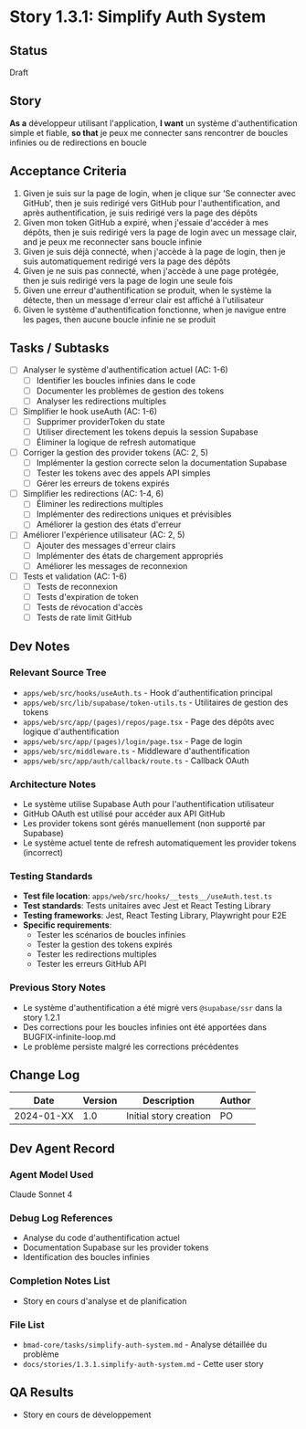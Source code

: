 # Story 1.3.1: Simplify Auth System

## Status
Draft

## Story
**As a** développeur utilisant l'application,
**I want** un système d'authentification simple et fiable,
**so that** je peux me connecter sans rencontrer de boucles infinies ou de redirections en boucle

## Acceptance Criteria
1. Given je suis sur la page de login, when je clique sur 'Se connecter avec GitHub', then je suis redirigé vers GitHub pour l'authentification, and après authentification, je suis redirigé vers la page des dépôts
2. Given mon token GitHub a expiré, when j'essaie d'accéder à mes dépôts, then je suis redirigé vers la page de login avec un message clair, and je peux me reconnecter sans boucle infinie
3. Given je suis déjà connecté, when j'accède à la page de login, then je suis automatiquement redirigé vers la page des dépôts
4. Given je ne suis pas connecté, when j'accède à une page protégée, then je suis redirigé vers la page de login une seule fois
5. Given une erreur d'authentification se produit, when le système la détecte, then un message d'erreur clair est affiché à l'utilisateur
6. Given le système d'authentification fonctionne, when je navigue entre les pages, then aucune boucle infinie ne se produit

## Tasks / Subtasks
- [ ] Analyser le système d'authentification actuel (AC: 1-6)
  - [ ] Identifier les boucles infinies dans le code
  - [ ] Documenter les problèmes de gestion des tokens
  - [ ] Analyser les redirections multiples
- [ ] Simplifier le hook useAuth (AC: 1-6)
  - [ ] Supprimer providerToken du state
  - [ ] Utiliser directement les tokens depuis la session Supabase
  - [ ] Éliminer la logique de refresh automatique
- [ ] Corriger la gestion des provider tokens (AC: 2, 5)
  - [ ] Implémenter la gestion correcte selon la documentation Supabase
  - [ ] Tester les tokens avec des appels API simples
  - [ ] Gérer les erreurs de tokens expirés
- [ ] Simplifier les redirections (AC: 1-4, 6)
  - [ ] Éliminer les redirections multiples
  - [ ] Implémenter des redirections uniques et prévisibles
  - [ ] Améliorer la gestion des états d'erreur
- [ ] Améliorer l'expérience utilisateur (AC: 2, 5)
  - [ ] Ajouter des messages d'erreur clairs
  - [ ] Implémenter des états de chargement appropriés
  - [ ] Améliorer les messages de reconnexion
- [ ] Tests et validation (AC: 1-6)
  - [ ] Tests de reconnexion
  - [ ] Tests d'expiration de token
  - [ ] Tests de révocation d'accès
  - [ ] Tests de rate limit GitHub

## Dev Notes

### Relevant Source Tree
- `apps/web/src/hooks/useAuth.ts` - Hook d'authentification principal
- `apps/web/src/lib/supabase/token-utils.ts` - Utilitaires de gestion des tokens
- `apps/web/src/app/(pages)/repos/page.tsx` - Page des dépôts avec logique d'authentification
- `apps/web/src/app/(pages)/login/page.tsx` - Page de login
- `apps/web/src/middleware.ts` - Middleware d'authentification
- `apps/web/src/app/auth/callback/route.ts` - Callback OAuth

### Architecture Notes
- Le système utilise Supabase Auth pour l'authentification utilisateur
- GitHub OAuth est utilisé pour accéder aux API GitHub
- Les provider tokens sont gérés manuellement (non supporté par Supabase)
- Le système actuel tente de refresh automatiquement les provider tokens (incorrect)

### Testing Standards
- **Test file location**: `apps/web/src/hooks/__tests__/useAuth.test.ts`
- **Test standards**: Tests unitaires avec Jest et React Testing Library
- **Testing frameworks**: Jest, React Testing Library, Playwright pour E2E
- **Specific requirements**: 
  - Tester les scénarios de boucles infinies
  - Tester la gestion des tokens expirés
  - Tester les redirections multiples
  - Tester les erreurs GitHub API

### Previous Story Notes
- Le système d'authentification a été migré vers `@supabase/ssr` dans la story 1.2.1
- Des corrections pour les boucles infinies ont été apportées dans BUGFIX-infinite-loop.md
- Le problème persiste malgré les corrections précédentes

## Change Log
| Date | Version | Description | Author |
|------|---------|-------------|--------|
| 2024-01-XX | 1.0 | Initial story creation | PO |

## Dev Agent Record

### Agent Model Used
Claude Sonnet 4

### Debug Log References
- Analyse du code d'authentification actuel
- Documentation Supabase sur les provider tokens
- Identification des boucles infinies

### Completion Notes List
- Story en cours d'analyse et de planification

### File List
- `bmad-core/tasks/simplify-auth-system.md` - Analyse détaillée du problème
- `docs/stories/1.3.1.simplify-auth-system.md` - Cette user story

## QA Results
- Story en cours de développement
